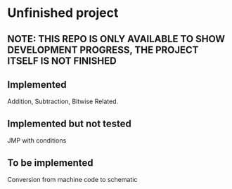 # Unfinished project
## NOTE: THIS REPO IS ONLY AVAILABLE TO SHOW DEVELOPMENT PROGRESS, THE PROJECT ITSELF IS NOT FINISHED

## Implemented
Addition, Subtraction, Bitwise Related.

## Implemented but not tested
JMP with conditions

## To be implemented
Conversion from machine code to schematic
